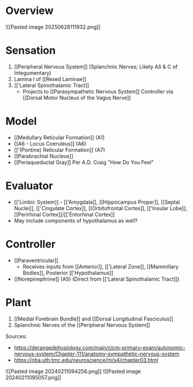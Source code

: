 # Overview

![[Pasted image 20250628111932.png]]
# Sensation

1. [[Peripheral Nervous System]] (Splanchnic Nerves; Likely Aδ & C of Integumentary)
2. Lamina I of [[Rexed Laminae]]
3. [['Lateral Spinothalamic Tract]]
	- Projects to [[Parasympathetic Nervous System]] Controller via [[Dorsal Motor Nucleus of the Vagus Nerve]]
# Model
- [[Medullary Reticular Formation]] (A1)
- [[A6 - Locus Coeruleus]] (A6)
- [['(Pontine) Reticular Formation]] (A7)
- [[Parabrachial Nucleus]]
- [[Periaqueductal Gray]]
Per A.D. Craig "How Do You Feel"
# Evaluator
- [['Limbic System]] - [['Amygdala]], [[Hippocampus Proper]], [[Septal Nuclei]], [['Cingulate Cortex]], [[Orbitofrontal Cortex]], [['Insular Lobe]], [[Perirhinal Cortex]]/[['Entorhinal Cortex]]
- May include components of hypothalamus as well?
# Controller
- [[Paraventricular]]
	- Receives inputs from [[Anterior]], [['Lateral Zone]], [[Mammillary Bodies]], Posterior [['Hypothalamus]]
- [[Norepinephrine]] (A5) (Direct from [['Lateral Spinothalamic Tract]])
# Plant
1. [[Medial Forebrain Bundle]] and [[Dorsal Longitudinal Fasciculus]]
2. Splanchnic Nerves of the [[Peripheral Nervous System]]



Sources:
- https://derangedphysiology.com/main/cicm-primary-exam/autonomic-nervous-system/Chapter-111/anatomy-sympathetic-nervous-system
- https://nba.uth.tmc.edu/neuroscience/m/s4/chapter03.html

![[Pasted image 20240211094256.png]]
![[Pasted image 20240211095057.png]]